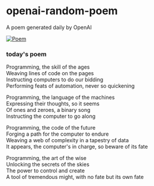 
# openai-random-poem
 A poem generated daily by OpenAI

[![Poem](https://github.com/fbiego/openai-random-poem/actions/workflows/main.yml/badge.svg)](https://github.com/fbiego/openai-random-poem/actions/workflows/main.yml)

### today's poem  
  
Programming, the skill of the ages  
Weaving lines of code on the pages  
Instructing computers to do our bidding  
Performing feats of automation, never so quickening  
  
Programming, the language of the machines  
Expressing their thoughts, so it seems  
Of ones and zeroes, a binary song  
Instructing the computer to go along  
  
Programming, the code of the future  
Forging a path for the computer to endure  
Weaving a web of complexity in a tapestry of data  
It appears, the computer's in charge, so beware of its fate  
  
Programming, the art of the wise  
Unlocking the secrets of the skies  
The power to control and create  
A tool of tremendous might, with no fate but its own fate